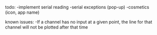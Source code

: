 todo:
-implement serial reading
-serial exceptions (pop-up)
-cosmetics (icon, app name)


known issues:
-If a channel has no input at a given point, the line for that channel will not be plotted after that time